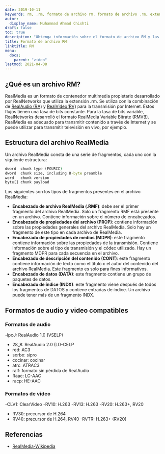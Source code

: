 ```yaml
---
date: 2019-10-11
keywords: rm, .rm, formato de archivo rm, formato de archivo .rm, extensión .rm, formato de archivo RealMedia
autor:
  display_name: Muhammad Ahmad Chishti
draft: false
toc: true
description: "Obtenga información sobre el formato de archivo RM y las API que pueden crear y abrir archivos RM."
title: Formato de archivo RM
linktitle: RM
menu:
  docs:
    parent: "video"
lastmod: 2021-04-08
---
```


## ¿Qué es un archivo RM? ##

RealMedia es un formato de contenedor multimedia propietario desarrollado por RealNetworks que utiliza la extensión .rm. Se utiliza con la combinación de [RealAudio (RA)](/es/audio/ra/) y [RealVideo(RV)](/es/video/rv/) para la transmisión por Internet. Estos flujos tienen una tasa de bits constante. Para la tasa de bits variable, RealNetworks desarrolló el formato RealMedia Variable Bitrate (RMVB). RealMedia es adecuado para transmitir contenido a través de Internet y se puede utilizar para transmitir televisión en vivo, por ejemplo.

## Estructura del archivo RealMedia ##

Un archivo RealMedia consta de una serie de fragmentos, cada uno con la siguiente estructura:

```cmd
dword  chunk type (FOURCC)
dword  chunk size, including 8-byte preamble
word   chunk version
byte[] chunk payload
```

Los siguientes son los tipos de fragmentos presentes en el archivo RealMedia:

- **Encabezado de archivo RealMedia (.RMF)**: debe ser el primer fragmento del archivo RealMedia. Solo un fragmento RMF está presente en un archivo. Contiene información sobre el número de encabezados.
- **Encabezado de propiedades del archivo (PROP)**: contiene información sobre las propiedades generales del archivo RealMedia. Solo hay un fragmento de este tipo en cada archivo de RealMedia.
- **Encabezado de propiedades de medios (MDPR)**: este fragmento contiene información sobre las propiedades de la transmisión. Contiene información sobre el tipo de transmisión y el códec utilizado. Hay un fragmento MDPR para cada secuencia en el archivo.
- **Encabezado de descripción del contenido (CONT)**: este fragmento contiene información de texto como el título o el autor del contenido del archivo RealMedia. Este fragmento es solo para fines informativos.
- **Encabezado de datos (DATA)**: este fragmento contiene un grupo de paquetes de datos.
- **Encabezado de índice (INDX)**: este fragmento viene después de todos los fragmentos de DATOS y contiene entradas de índice. Un archivo puede tener más de un fragmento INDX.

## Formatos de audio y video compatibles ##

### Formatos de audio ###

-lpcJ: RealAudio 1.0 (VSELP)
- 28_8: RealAudio 2.0 (LD-CELP
- red: AC3
- sorbo: sipro
- cocinar: cocinar
- atrc: ATRAC3
- ralf: formato sin pérdida de RealAudio
- Raac: LC-AAC
- racp: HE-AAC

### Formatos de vídeo ###

-CLV1: ClearVideo
-RV10: H.263
-RV13: H.263
-RV20: H.263+, RV20
- RV30: precursor de H.264
- RV40: precursor de H.264, RV40
-RVTR: H.263+ (RV20)

## Referencias ##

- [RealMedia-Wikipedia](https://en.wikipedia.org/wiki/RealMedia)

